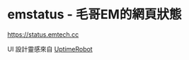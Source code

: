 # emstatus - 毛哥EM的網頁狀態

<https://status.emtech.cc>

UI 設計靈感來自 [UptimeRobot](https://uptimerobot.com)
